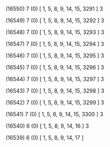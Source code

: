 (16550) 7 (0) [ 1, 5, 8, 9, 14, 15, 3291 ] 3 


(16549) 7 (0) [ 1, 5, 8, 9, 14, 15, 3292 ] 3 


(16548) 7 (0) [ 1, 5, 8, 9, 14, 15, 3293 ] 3 


(16547) 7 (0) [ 1, 5, 8, 9, 14, 15, 3294 ] 3 


(16546) 7 (0) [ 1, 5, 8, 9, 14, 15, 3295 ] 3 


(16545) 7 (0) [ 1, 5, 8, 9, 14, 15, 3296 ] 3 


(16544) 7 (0) [ 1, 5, 8, 9, 14, 15, 3297 ] 3 


(16543) 7 (0) [ 1, 5, 8, 9, 14, 15, 3298 ] 3 


(16542) 7 (0) [ 1, 5, 8, 9, 14, 15, 3299 ] 3 


(16541) 7 (0) [ 1, 5, 8, 9, 14, 15, 3300 ] 3 


(16540) 6 (0) [ 1, 5, 8, 9, 14, 16 ] 3 


(16539) 6 (0) [ 1, 5, 8, 9, 14, 17 ]  


